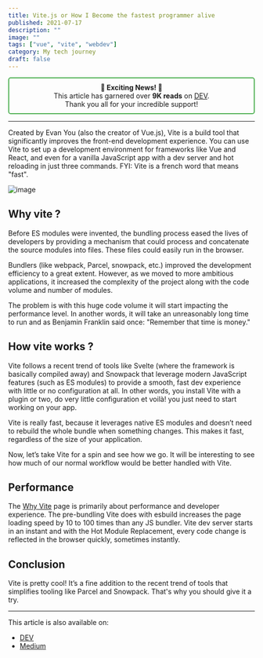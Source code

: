 ```yaml
---
title: Vite.js or How I Become the fastest programmer alive
published: 2021-07-17
description: ""
image: ""
tags: ["vue", "vite", "webdev"]
category: My tech journey
draft: false
---
```


<center style="border: 2px solid #4CAF50; padding: 10px; border-radius: 5px;">
  <strong>🎉 Exciting News! 🎉</strong><br>
  This article has garnered over <strong>9K reads</strong> on <a href="https://dev.to/ayoub3bidi/vite-js-or-how-i-became-the-fastest-programmer-alive-hi2">DEV</a>.<br/>
  Thank you all for your incredible support!
</center>

----------

Created by Evan You (also the creator of Vue.js), Vite is a build tool that significantly improves the front-end development experience. You can use Vite to set up a development environment for frameworks like Vue and React, and even for a vanilla JavaScript app with a dev server and hot reloading in just three commands.
FYI: Vite is a french word that means "fast".  

![image](https://dev-to-uploads.s3.amazonaws.com/uploads/articles/pd6yl7w2crjypiakre56.png)

## Why vite ?  
Before ES modules were invented, the bundling process eased the lives of developers by providing a mechanism that could process and concatenate the source modules into files. These files could easily run in the browser.

Bundlers (like webpack, Parcel, snowpack, etc.) improved the development efficiency to a great extent. However, as we moved to more ambitious applications, it increased the complexity of the project along with the code volume and number of modules.

The problem is with this huge code volume it will start impacting the performance level. In another words, it will take an unreasonably long time to run and as Benjamin Franklin said once: "Remember that time is money."

## How vite works ?  
Vite follows a recent trend of tools like Svelte (where the framework is basically compiled away) and Snowpack that leverage modern JavaScript features (such as ES modules) to provide a smooth, fast dev experience with little or no configuration at all.
In other words, you install Vite with a plugin or two, do very little configuration et voilà! you just need to start working on your app.

Vite is really fast, because it leverages native ES modules and doesn’t need to rebuild the whole bundle when something changes. This makes it fast, regardless of the size of your application.

Now, let’s take Vite for a spin and see how we go. It will be interesting to see how much of our normal workflow would be better handled with Vite.

## Performance
The [Why Vite](https://vitejs.dev/guide/why.html) page is primarily about performance and developer experience.
The pre-bundling Vite does with esbuild increases the page loading speed by 10 to 100 times than any JS bundler.
Vite dev server starts in an instant and with the Hot Module Replacement, every code change is reflected in the browser quickly, sometimes instantly.

## Conclusion
Vite is pretty cool! It’s a fine addition to the recent trend of tools that simplifies tooling like Parcel and Snowpack. That's why you should give it a try.

-----------
This article is also available on:  
* [DEV](https://dev.to/ayoub3bidi/vite-js-or-how-i-became-the-fastest-programmer-alive-hi2)
* [Medium](https://ayoub3bidi.medium.com/vite-js-or-how-i-became-the-fastest-programmer-alive-621983eb893c)